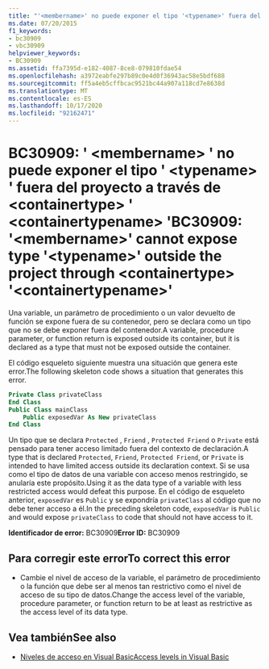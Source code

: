 ```yaml
---
title: "'<membername>' no puede exponer el tipo '<typename>' fuera del proyecto mediante <containertype> '<containertypename>'"
ms.date: 07/20/2015
f1_keywords:
- bc30909
- vbc30909
helpviewer_keywords:
- BC30909
ms.assetid: ffa7395d-e182-4087-8ce8-079810fdae54
ms.openlocfilehash: a3972eabfe297b89c0e4d0f36943ac58e5bdf688
ms.sourcegitcommit: ff5a4eb5cffbcac9521bc44a907a118cd7e8638d
ms.translationtype: MT
ms.contentlocale: es-ES
ms.lasthandoff: 10/17/2020
ms.locfileid: "92162471"
---
```

# <a name="bc30909-membername-cannot-expose-type-typename-outside-the-project-through-containertype-containertypename"></a><span data-ttu-id="44fb3-102">BC30909: ' \<membername> ' no puede exponer el tipo ' \<typename> ' fuera del proyecto a través de \<containertype> ' \<containertypename> '</span><span class="sxs-lookup"><span data-stu-id="44fb3-102">BC30909: '\<membername>' cannot expose type '\<typename>' outside the project through \<containertype> '\<containertypename>'</span></span>

<span data-ttu-id="44fb3-103">Una variable, un parámetro de procedimiento o un valor devuelto de función se expone fuera de su contenedor, pero se declara como un tipo que no se debe exponer fuera del contenedor.</span><span class="sxs-lookup"><span data-stu-id="44fb3-103">A variable, procedure parameter, or function return is exposed outside its container, but it is declared as a type that must not be exposed outside the container.</span></span>

 <span data-ttu-id="44fb3-104">El código esqueleto siguiente muestra una situación que genera este error.</span><span class="sxs-lookup"><span data-stu-id="44fb3-104">The following skeleton code shows a situation that generates this error.</span></span>

```vb
Private Class privateClass
End Class
Public Class mainClass
    Public exposedVar As New privateClass
End Class
```

 <span data-ttu-id="44fb3-105">Un tipo que se declara `Protected` , `Friend` , `Protected Friend` o `Private` está pensado para tener acceso limitado fuera del contexto de declaración.</span><span class="sxs-lookup"><span data-stu-id="44fb3-105">A type that is declared `Protected`, `Friend`, `Protected Friend`, or `Private` is intended to have limited access outside its declaration context.</span></span> <span data-ttu-id="44fb3-106">Si se usa como el tipo de datos de una variable con acceso menos restringido, se anularía este propósito.</span><span class="sxs-lookup"><span data-stu-id="44fb3-106">Using it as the data type of a variable with less restricted access would defeat this purpose.</span></span> <span data-ttu-id="44fb3-107">En el código de esqueleto anterior, `exposedVar` es `Public` y se expondría `privateClass` al código que no debe tener acceso a él.</span><span class="sxs-lookup"><span data-stu-id="44fb3-107">In the preceding skeleton code, `exposedVar` is `Public` and would expose `privateClass` to code that should not have access to it.</span></span>

 <span data-ttu-id="44fb3-108">**Identificador de error:** BC30909</span><span class="sxs-lookup"><span data-stu-id="44fb3-108">**Error ID:** BC30909</span></span>

## <a name="to-correct-this-error"></a><span data-ttu-id="44fb3-109">Para corregir este error</span><span class="sxs-lookup"><span data-stu-id="44fb3-109">To correct this error</span></span>

- <span data-ttu-id="44fb3-110">Cambie el nivel de acceso de la variable, el parámetro de procedimiento o la función que debe ser al menos tan restrictivo como el nivel de acceso de su tipo de datos.</span><span class="sxs-lookup"><span data-stu-id="44fb3-110">Change the access level of the variable, procedure parameter, or function return to be at least as restrictive as the access level of its data type.</span></span>

## <a name="see-also"></a><span data-ttu-id="44fb3-111">Vea también</span><span class="sxs-lookup"><span data-stu-id="44fb3-111">See also</span></span>

- [<span data-ttu-id="44fb3-112">Niveles de acceso en Visual Basic</span><span class="sxs-lookup"><span data-stu-id="44fb3-112">Access levels in Visual Basic</span></span>](../../programming-guide/language-features/declared-elements/access-levels.md)
